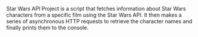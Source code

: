  Star Wars API Project is a script that fetches information about Star Wars characters from a specific film using the Star Wars API. It then makes a series of asynchronous HTTP requests to retrieve the character names and finally prints them to the console.
